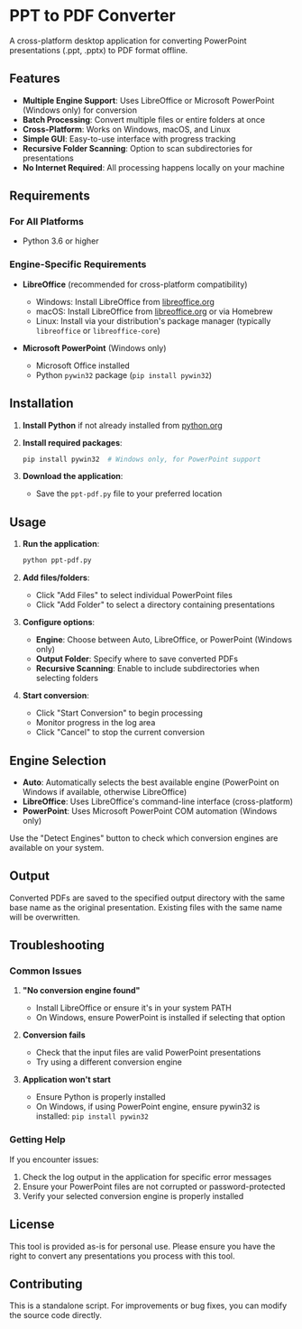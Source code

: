 # PPT to PDF Converter

A cross-platform desktop application for converting PowerPoint presentations (.ppt, .pptx) to PDF format offline.

## Features

- **Multiple Engine Support**: Uses LibreOffice or Microsoft PowerPoint (Windows only) for conversion
- **Batch Processing**: Convert multiple files or entire folders at once
- **Cross-Platform**: Works on Windows, macOS, and Linux
- **Simple GUI**: Easy-to-use interface with progress tracking
- **Recursive Folder Scanning**: Option to scan subdirectories for presentations
- **No Internet Required**: All processing happens locally on your machine

## Requirements

### For All Platforms
- Python 3.6 or higher

### Engine-Specific Requirements
- **LibreOffice** (recommended for cross-platform compatibility)
  - Windows: Install LibreOffice from [libreoffice.org](https://www.libreoffice.org/)
  - macOS: Install LibreOffice from [libreoffice.org](https://www.libreoffice.org/) or via Homebrew
  - Linux: Install via your distribution's package manager (typically `libreoffice` or `libreoffice-core`)

- **Microsoft PowerPoint** (Windows only)
  - Microsoft Office installed
  - Python `pywin32` package (`pip install pywin32`)

## Installation

1. **Install Python** if not already installed from [python.org](https://python.org)

2. **Install required packages**:
   ```bash
   pip install pywin32  # Windows only, for PowerPoint support
   ```

3. **Download the application**:
   - Save the `ppt-pdf.py` file to your preferred location

## Usage

1. **Run the application**:
   ```bash
   python ppt-pdf.py
   ```

2. **Add files/folders**:
   - Click "Add Files" to select individual PowerPoint files
   - Click "Add Folder" to select a directory containing presentations

3. **Configure options**:
   - **Engine**: Choose between Auto, LibreOffice, or PowerPoint (Windows only)
   - **Output Folder**: Specify where to save converted PDFs
   - **Recursive Scanning**: Enable to include subdirectories when selecting folders

4. **Start conversion**:
   - Click "Start Conversion" to begin processing
   - Monitor progress in the log area
   - Click "Cancel" to stop the current conversion

## Engine Selection

- **Auto**: Automatically selects the best available engine (PowerPoint on Windows if available, otherwise LibreOffice)
- **LibreOffice**: Uses LibreOffice's command-line interface (cross-platform)
- **PowerPoint**: Uses Microsoft PowerPoint COM automation (Windows only)

Use the "Detect Engines" button to check which conversion engines are available on your system.

## Output

Converted PDFs are saved to the specified output directory with the same base name as the original presentation. Existing files with the same name will be overwritten.

## Troubleshooting

### Common Issues

1. **"No conversion engine found"**
   - Install LibreOffice or ensure it's in your system PATH
   - On Windows, ensure PowerPoint is installed if selecting that option

2. **Conversion fails**
   - Check that the input files are valid PowerPoint presentations
   - Try using a different conversion engine

3. **Application won't start**
   - Ensure Python is properly installed
   - On Windows, if using PowerPoint engine, ensure pywin32 is installed: `pip install pywin32`

### Getting Help

If you encounter issues:
1. Check the log output in the application for specific error messages
2. Ensure your PowerPoint files are not corrupted or password-protected
3. Verify your selected conversion engine is properly installed

## License

This tool is provided as-is for personal use. Please ensure you have the right to convert any presentations you process with this tool.

## Contributing

This is a standalone script. For improvements or bug fixes, you can modify the source code directly.

